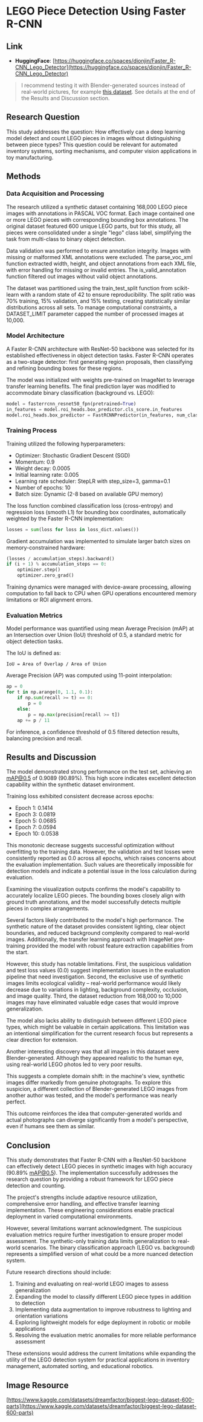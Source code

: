 # LEGO Piece Detection Using Faster R-CNN

## Link
- **HuggingFace**: [https://huggingface.co/spaces/dionjin/Faster_R-CNN_Lego_Detector](https://huggingface.co/spaces/dionjin/Faster_R-CNN_Lego_Detector)

> I recommend testing it with Blender-generated sources instead of real-world pictures, for example [this dataset](https://www.kaggle.com/datasets/marwin1665/synthetic-lego-images-images22). See details at the end of the Results and Discussion section.

## Research Question
This study addresses the question: How effectively can a deep learning model detect and count LEGO pieces in images without distinguishing between piece types? This question could be relevant for automated inventory systems, sorting mechanisms, and computer vision applications in toy manufacturing.

## Methods

### Data Acquisition and Processing
The research utilized a synthetic dataset containing 168,000 LEGO piece images with annotations in PASCAL VOC format. Each image contained one or more LEGO pieces with corresponding bounding box annotations. The original dataset featured 600 unique LEGO parts, but for this study, all pieces were consolidated under a single "lego" class label, simplifying the task from multi-class to binary object detection.

Data validation was performed to ensure annotation integrity. Images with missing or malformed XML annotations were excluded. The parse_voc_xml function extracted width, height, and object annotations from each XML file, with error handling for missing or invalid entries. The is_valid_annotation function filtered out images without valid object annotations.

The dataset was partitioned using the train_test_split function from scikit-learn with a random state of 42 to ensure reproducibility. The split ratio was 70% training, 15% validation, and 15% testing, creating statistically similar distributions across all sets. To manage computational constraints, a DATASET_LIMIT parameter capped the number of processed images at 10,000.

### Model Architecture
A Faster R-CNN architecture with ResNet-50 backbone was selected for its established effectiveness in object detection tasks. Faster R-CNN operates as a two-stage detector: first generating region proposals, then classifying and refining bounding boxes for these regions.

The model was initialized with weights pre-trained on ImageNet to leverage transfer learning benefits. The final prediction layer was modified to accommodate binary classification (background vs. LEGO):

```python
model = fasterrcnn_resnet50_fpn(pretrained=True)
in_features = model.roi_heads.box_predictor.cls_score.in_features
model.roi_heads.box_predictor = FastRCNNPredictor(in_features, num_classes=2)
```

### Training Process
Training utilized the following hyperparameters:
- Optimizer: Stochastic Gradient Descent (SGD)
- Momentum: 0.9
- Weight decay: 0.0005
- Initial learning rate: 0.005
- Learning rate scheduler: StepLR with step_size=3, gamma=0.1
- Number of epochs: 10
- Batch size: Dynamic (2-8 based on available GPU memory)

The loss function combined classification loss (cross-entropy) and regression loss (smooth L1) for bounding box coordinates, automatically weighted by the Faster R-CNN implementation:
```python
losses = sum(loss for loss in loss_dict.values())
```

Gradient accumulation was implemented to simulate larger batch sizes on memory-constrained hardware:
```python
(losses / accumulation_steps).backward()
if (i + 1) % accumulation_steps == 0:
    optimizer.step()
    optimizer.zero_grad()
```

Training dynamics were managed with device-aware processing, allowing computation to fall back to CPU when GPU operations encountered memory limitations or ROI alignment errors.

### Evaluation Metrics
Model performance was quantified using mean Average Precision (mAP) at an Intersection over Union (IoU) threshold of 0.5, a standard metric for object detection tasks.

The IoU is defined as:
```
IoU = Area of Overlap / Area of Union
```

Average Precision (AP) was computed using 11-point interpolation:
```python
ap = 0
for t in np.arange(0, 1.1, 0.1):
    if np.sum(recall >= t) == 0:
        p = 0
    else:
        p = np.max(precision[recall >= t])
    ap += p / 11
```

For inference, a confidence threshold of 0.5 filtered detection results, balancing precision and recall.

## Results and Discussion
The model demonstrated strong performance on the test set, achieving an mAP@0.5 of 0.9089 (90.89%). This high score indicates excellent detection capability within the synthetic dataset environment.

Training loss exhibited consistent decrease across epochs:
- Epoch 1: 0.1414
- Epoch 3: 0.0819
- Epoch 5: 0.0685
- Epoch 7: 0.0594
- Epoch 10: 0.0538

This monotonic decrease suggests successful optimization without overfitting to the training data. However, the validation and test losses were consistently reported as 0.0 across all epochs, which raises concerns about the evaluation implementation. Such values are theoretically impossible for detection models and indicate a potential issue in the loss calculation during evaluation.

Examining the visualization outputs confirms the model's capability to accurately localize LEGO pieces. The bounding boxes closely align with ground truth annotations, and the model successfully detects multiple pieces in complex arrangements.

Several factors likely contributed to the model's high performance. The synthetic nature of the dataset provides consistent lighting, clear object boundaries, and reduced background complexity compared to real-world images. Additionally, the transfer learning approach with ImageNet pre-training provided the model with robust feature extraction capabilities from the start.

However, this study has notable limitations. First, the suspicious validation and test loss values (0.0) suggest implementation issues in the evaluation pipeline that need investigation. Second, the exclusive use of synthetic images limits ecological validity – real-world performance would likely decrease due to variations in lighting, background complexity, occlusion, and image quality. Third, the dataset reduction from 168,000 to 10,000 images may have eliminated valuable edge cases that would improve generalization.

The model also lacks ability to distinguish between different LEGO piece types, which might be valuable in certain applications. This limitation was an intentional simplification for the current research focus but represents a clear direction for extension.

Another interesting discovery was that all images in this dataset were Blender-generated. Although they appeared realistic to the human eye, using real-world LEGO photos led to very poor results.

This suggests a complete domain shift: in the machine's view, synthetic images differ markedly from genuine photographs. To explore this suspicion, a different collection of Blender-generated LEGO images from another author was tested, and the model's performance was nearly perfect.

This outcome reinforces the idea that computer-generated worlds and actual photographs can diverge significantly from a model's perspective, even if humans see them as similar.

## Conclusion
This study demonstrates that Faster R-CNN with a ResNet-50 backbone can effectively detect LEGO pieces in synthetic images with high accuracy (90.89% mAP@0.5). The implementation successfully addresses the research question by providing a robust framework for LEGO piece detection and counting.

The project's strengths include adaptive resource utilization, comprehensive error handling, and effective transfer learning implementation. These engineering considerations enable practical deployment in varied computational environments.

However, several limitations warrant acknowledgment. The suspicious evaluation metrics require further investigation to ensure proper model assessment. The synthetic-only training data limits generalization to real-world scenarios. The binary classification approach (LEGO vs. background) represents a simplified version of what could be a more nuanced detection system.

Future research directions should include:
1. Training and evaluating on real-world LEGO images to assess generalization
2. Expanding the model to classify different LEGO piece types in addition to detection
3. Implementing data augmentation to improve robustness to lighting and orientation variations
4. Exploring lightweight models for edge deployment in robotic or mobile applications
5. Resolving the evaluation metric anomalies for more reliable performance assessment

These extensions would address the current limitations while expanding the utility of the LEGO detection system for practical applications in inventory management, automated sorting, and educational robotics.

## Image Resource
[https://www.kaggle.com/datasets/dreamfactor/biggest-lego-dataset-600-parts](https://www.kaggle.com/datasets/dreamfactor/biggest-lego-dataset-600-parts)
